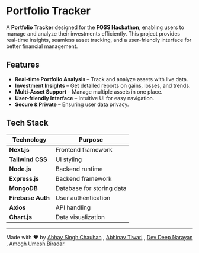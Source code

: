 # Portfolio Tracker

A **Portfolio Tracker** designed for the **FOSS Hackathon**, enabling users to manage and analyze their investments efficiently. This project provides real-time insights, seamless asset tracking, and a user-friendly interface for better financial management.

##  Features

-  **Real-time Portfolio Analysis** – Track and analyze assets with live data.
-  **Investment Insights** – Get detailed reports on gains, losses, and trends.
-  **Multi-Asset Support** – Manage multiple assets in one place.
-  **User-friendly Interface** – Intuitive UI for easy navigation.
-  **Secure & Private** – Ensuring user data privacy.

##  Tech Stack

| Technology       | Purpose                        |
|-----------------|--------------------------------|
| **Next.js**     | Frontend framework            |
| **Tailwind CSS** | UI styling                    |
| **Node.js**     | Backend runtime               |
| **Express.js**  | Backend framework             |
| **MongoDB**     | Database for storing data     |
| **Firebase Auth** | User authentication         |
| **Axios**       | API handling                  |
| **Chart.js**    | Data visualization            |

---

Made with ❤️ by [Abhay Singh Chauhan](https://github.com/INEcodes) , [Abhinav Tiwari](https://github.com/tiwaryfied) , [Dev Deep Narayan](https://github.com/Haiirohito) , [Amogh Umesh Biradar](https://github.com/RACCodes-dev)


